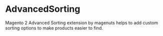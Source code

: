 # AdvancedSorting
Magento 2 Advanced Sorting extension by magenuts helps to add custom sorting options to make products easier to find.

